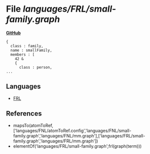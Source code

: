 # File _languages/FRL/small-family.graph_
**[GitHub](https://github.com/softlang/yas/blob/master/languages/FRL/small-family.graph)**
```
{
  class : family,
  name : smallFamily,
  members : [
    42 &
    {
      class : person,
...
```

## Languages
* [FRL](../languages/FRL.md)

## References
* mapsTo(atomToRef,['languages/FNL/atomToRef.config','languages/FNL/small-family.graph','languages/FNL/mm.graph'],['languages/FRL/small-family.graph','languages/FRL/mm.graph'])
* elementOf('languages/FRL/small-family.graph',frl(graph(term)))

